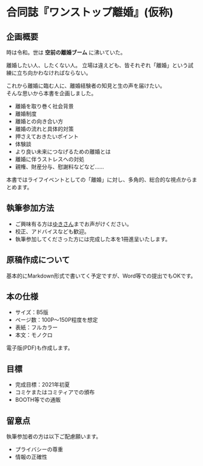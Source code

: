 # 合同誌『ワンストップ離婚』(仮称)

## 企画概要

時は令和。世は __空前の離婚ブーム__ に沸いていた。

離婚したい人、したくない人。
立場は違えども、皆それぞれ「離婚」という試練に立ち向かわなければならない。

これから離婚に臨む人に、離婚経験者の知見と生の声を届けたい。  
そんな思いから本書を企画しました。

- 離婚を取り巻く社会背景
- 離婚制度
- 離婚との向き合い方
- 離婚の流れと具体的対策
- 押さえておきたいポイント
- 体験談
- より良い未来につなげるための離婚とは
- 離婚に伴うストレスへの対処
- 親権、財産分与、慰謝料などなど……

本書ではライフイベントとしての「離婚」に対し、多角的、総合的な視点からまとめます。

## 執筆参加方法

- ご興味有る方は[ゆきさん](https://twitter.com/yk_ichinomiya)までお声がけください。
- 校正、アドバイスなども歓迎。
- 執筆参加してくださった方には完成した本を1冊進呈いたします。

## 原稿作成について

基本的にMarkdown形式で書いてく予定ですが、Word等での提出でもOKです。

## 本の仕様

- サイズ：B5版
- ページ数：100P〜150P程度を想定
- 表紙：フルカラー
- 本文：モノクロ

電子版(PDF)も作成します。

## 目標

- 完成目標：2021年初夏  
- コミケまたはコミティアでの頒布
- BOOTH等での通販

## 留意点

執筆参加者の方は以下ご配慮願います。

- プライバシーの尊重
- 情報の正確性

